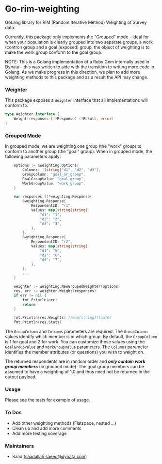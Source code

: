 # Go-rim-weighting

GoLang library for RIM (Random Iterative Method) Weighting of Survey data.

Currently, this package only implements the "Grouped" mode - ideal for when your population is clearly grouped into two separate groups, a work (control) group and a goal (exposed) group, the object of weighting is to make the work group conform to the goal group.


NOTE: This is a Golang implementation of a Ruby Gem internally used in Dynata - this was written to aide with the transition to writing more code in Golang. As we make progress in this direction, we plan to add more weighting methods to this package and as a result the API may change.

### Weighter

This package exposes a `Weighter` interface that all implementations will conform to.

```go
type Weighter interface {
	Weight(responses []*Response) (*Result, error)
}
```

### Grouped Mode

In grouped mode, we are weighting one group (the "work" group) to conform to another group (the "goal" group). When in grouped mode, the following parameters apply:

```go
    options := &weighting.Options{
        Columns: []string{"d1", "d2", "d3"},
        GroupColumn: "goal_or_group",
        GoalGroupValue: "goal_group",
        WorkGroupValue: "work_group",
    }

    var responses []*weighting.Response{
        &weighting.Response{
            RespondentID: "r1",
            Values: map[string]string{
                "d1": "1",
                "d2": "2",
                "d3": "3",
            },
        },
        &weighting.Response{
            RespondentID: "r2",
            Values: map[string]string{
                "d1": "5",
                "d2": "6",
                "d3": "7",
            },
        },
        ...
    }

    weighter := weighting.NewGroupedWeighter(options)
    res, err := weighter.Weight(responses)
    if err != nil {
        fmt.Println(err)
        return
    }

    fmt.Println(res.Weights) //map[string]float64
    fmt.Println(res.Stats) 
```

The `GroupColumn` and `Columns` parameters are required. The `GroupColumn` values identify which member is in which group. By default, the `GroupColumn` is 1 for goal and 2 for work. You can customize these values using the `GoalGroupValue` and `WorkGroupValue` parameters. The `Columns` parameter identifies the member attributes (or questions) you wish to weight on.


The returned respondents are in random order and **_only contain work group members_** (in grouped mode). The goal group members can be assumed to have a weighting of 1.0 and thus need not be returned in the output payload.

### Usage

Please see the tests for example of usage.


### To Dos

* Add other weighting methods (Flatspace, nested ...)
* Clean up and add more comments
* Add more testing coverage


### Maintainers

* Saad (saadullah.saeed@dynata.com)
